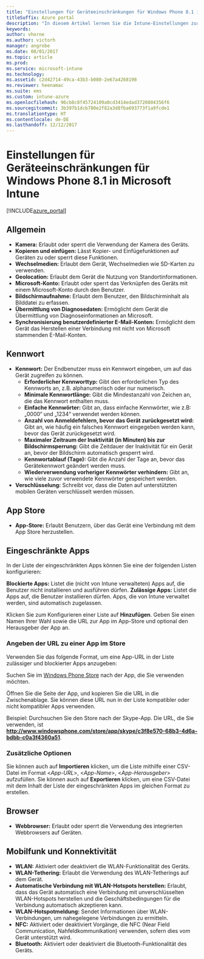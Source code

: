 ```yaml
---
title: "Einstellungen für Geräteeinschränkungen für Windows Phone 8.1 in Intune"
titleSuffix: Azure portal
description: "In diesem Artikel lernen Sie die Intune-Einstellungen zur Steuerung von Geräteeinstellungen und -funktionen auf Windows Phone 8.1-Geräten kennen."
keywords: 
author: vhorne
ms.author: victorh
manager: angrobe
ms.date: 08/01/2017
ms.topic: article
ms.prod: 
ms.service: microsoft-intune
ms.technology: 
ms.assetid: c2d42714-49ca-43b3-b080-2e67a4268198
ms.reviewer: heenamac
ms.suite: ems
ms.custom: intune-azure
ms.openlocfilehash: 96cb8c8f45724109a0cd3414edad3720804356f6
ms.sourcegitcommit: 3b397b1dcb780e2f82a3d8fba693773f1a9fcde1
ms.translationtype: HT
ms.contentlocale: de-DE
ms.lasthandoff: 12/12/2017
---
```

# <a name="windows-phone-81-device-restriction-settings-in-microsoft-intune"></a>Einstellungen für Geräteeinschränkungen für Windows Phone 8.1 in Microsoft Intune

[!INCLUDE[azure_portal](./includes/azure_portal.md)]

## <a name="general"></a>Allgemein

-   **Kamera:** Erlaubt oder sperrt die Verwendung der Kamera des Geräts.
-   **Kopieren und einfügen:** Lässt Kopier- und Einfügefunktionen auf Geräten zu oder sperrt diese Funktionen.
-   **Wechselmedien:** Erlaubt dem Gerät, Wechselmedien wie SD-Karten zu verwenden.
-   **Geolocation:** Erlaubt dem Gerät die Nutzung von Standortinformationen.
-   **Microsoft-Konto:** Erlaubt oder sperrt das Verknüpfen des Geräts mit einem Microsoft-Konto durch den Benutzer.
-   **Bildschirmaufnahme:** Erlaubt dem Benutzer, den Bildschirminhalt als Bilddatei zu erfassen.
-   **Übermittlung von Diagnosedaten:** Ermöglicht dem Gerät die Übermittlung von Diagnoseinformationen an Microsoft.
-   **Synchronisierung benutzerdefinierter E-Mail-Konten:** Ermöglicht dem Gerät das Herstellen einer Verbindung mit nicht von Microsoft stammenden E-Mail-Konten.

## <a name="password"></a>Kennwort

-   **Kennwort:** Der Endbenutzer muss ein Kennwort eingeben, um auf das Gerät zugreifen zu können.
    -   **Erforderlicher Kennworttyp:** Gibt den erforderlichen Typ des Kennworts an, z.B. alphanumerisch oder nur numerisch.
    -   **Minimale Kennwortlänge:** Gibt die Mindestanzahl von Zeichen an, die das Kennwort enthalten muss.
    -   **Einfache Kennwörter:** Gibt an, dass einfache Kennwörter, wie z.B: „0000“ und „1234“ verwendet werden können.
    -   **Anzahl von Anmeldefehlern, bevor das Gerät zurückgesetzt wird:** Gibt an, wie häufig ein falsches Kennwort eingegeben werden kann, bevor das Gerät zurückgesetzt wird.
    -   **Maximaler Zeitraum der Inaktivität (in Minuten) bis zur Bildschirmsperrung:** Gibt die Zeitdauer der Inaktivität für ein Gerät an, bevor der Bildschirm automatisch gesperrt wird.
    -   **Kennwortablauf (Tage):** Gibt die Anzahl der Tage an, bevor das Gerätekennwort geändert werden muss.
    -   **Wiederverwendung vorheriger Kennwörter verhindern:** Gibt an, wie viele zuvor verwendete Kennwörter gespeichert werden.
-   **Verschlüsselung:** Schreibt vor, dass die Daten auf unterstützten mobilen Geräten verschlüsselt werden müssen.

## <a name="app-store"></a>App Store

-   **App-Store:** Erlaubt Benutzern, über das Gerät eine Verbindung mit dem App Store herzustellen.

## <a name="restricted-apps"></a>Eingeschränkte Apps

In der Liste der eingeschränkten Apps können Sie eine der folgenden Listen konfigurieren:

**Blockierte Apps:** Listet die (nicht von Intune verwalteten) Apps auf, die Benutzer nicht installieren und ausführen dürfen.
**Zulässige Apps:** Listet die Apps auf, die Benutzer installieren dürfen. Apps, die von Intune verwaltet werden, sind automatisch zugelassen.

Klicken Sie zum Konfigurieren einer Liste auf **Hinzufügen**. Geben Sie einen Namen Ihrer Wahl sowie die URL zur App im App-Store und optional den Herausgeber der App an.

### <a name="how-to-specify-the-url-to-an-app-in-the-store"></a>Angeben der URL zu einer App im Store

Verwenden Sie das folgende Format, um eine App-URL in der Liste zulässiger und blockierter Apps anzugeben:

Suchen Sie im [Windows Phone Store](https://www.microsoft.com/store/apps/windows-phone) nach der App, die Sie verwenden möchten.

Öffnen Sie die Seite der App, und kopieren Sie die URL in die Zwischenablage. Sie können diese URL nun in der Liste kompatibler oder nicht kompatibler Apps verwenden.

Beispiel: Durchsuchen Sie den Store nach der Skype-App. Die URL, die Sie verwenden, ist **http://www.windowsphone.com/store/app/skype/c3f8e570-68b3-4d6a-bdbb-c0a3f4360a51**.



### <a name="additional-options"></a>Zusätzliche Optionen

Sie können auch auf **Importieren** klicken, um die Liste mithilfe einer CSV-Datei im Format <*App-URL*>, <*App-Name*>, <*App-Herausgeber*> aufzufüllen. Sie können auch auf **Exportieren** klicken, um eine CSV-Datei mit dem Inhalt der Liste der eingeschränkten Apps im gleichen Format zu erstellen.


## <a name="browser"></a>Browser

-   **Webbrowser:** Erlaubt oder sperrt die Verwendung des integrierten Webbrowsers auf Geräten.

## <a name="cellular-and-connectivity"></a>Mobilfunk und Konnektivität

-   **WLAN:** Aktiviert oder deaktiviert die WLAN-Funktionalität des Geräts.
-   **WLAN-Tethering:** Erlaubt die Verwendung des WLAN-Tetherings auf dem Gerät.
-   **Automatische Verbindung mit WLAN-Hotspots herstellen:** Erlaubt, dass das Gerät automatisch eine Verbindung mit unverschlüsselten WLAN-Hotspots herstellen und die Geschäftsbedingungen für die Verbindung automatisch akzeptieren kann.
-   **WLAN-Hotspotmeldung:** Sendet Informationen über WLAN-Verbindungen, um nahegelegene Verbindungen zu ermitteln.
-   **NFC:** Aktiviert oder deaktiviert Vorgänge, die NFC (Near Field Communication, Nahfeldkommunikation) verwenden, sofern dies vom Gerät unterstützt wird.
-   **Bluetooth:** Aktiviert oder deaktiviert die Bluetooth-Funktionalität des Geräts.
